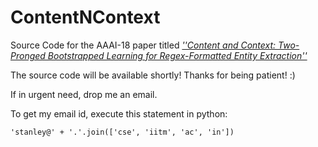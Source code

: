 # ContentNContext
Source Code for the AAAI-18 paper titled [*''Content and Context: Two-Pronged Bootstrapped Learning for Regex-Formatted Entity Extraction''*](https://www.aaai.org/ocs/index.php/AAAI/AAAI18/paper/view/16894)


The source code will be available shortly!
Thanks for being patient! :)

If in urgent need, drop me an email.

To get my email id, execute this statement in python:

`'stanley@' + '.'.join(['cse', 'iitm', 'ac', 'in'])`
